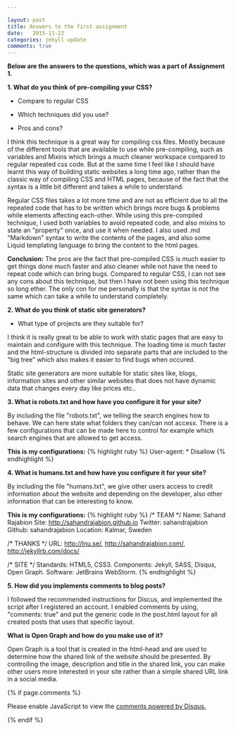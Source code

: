 ```yaml
---

layout: post
title: Answers to the first assignment
date:   2015-11-22
categories: jekyll update
comments: true
---
```




**Below are the answers to the questions, which was a part of Assignment 1.**

**1. What do you think of pre-compiling your CSS?**

* Compare to regular CSS

* Which techniques did you use?

* Pros and cons?



I think this technique is a great way for compiling css files.
 Mostly because of the different tools that are available to use while pre-compiling, such as variables and Mixins which brings a much cleaner workspace compared to regular repeated css code.
But at the same time I feel like I should have learnt this way of building static websites a long time ago, rather than the classic way of compiling CSS and HTML pages, because of the fact that the syntax is a little bit different and takes a while to understand.

Regular CSS files takes a lot more time and are not as efficient due to all the repeated code that has to be written which brings more bugs & problems while elements affecting each-other.
While using this pre-compiled technique, I used both variables to avoid repeated code, and also mixins to state an "property" once, and use it when needed. I also used .md "Markdown" syntax to write the contents of the pages, and also some Liquid templating language to bring the content to the html pages.

**Conclusion:** The pros are the fact that pre-compiled CSS is much easier to get things done much faster and also cleaner while not have the need to repeat code which can bring bugs.
  Compared to regular CSS, I can not see any cons about this technique, but then I have not been using this technique so long ether. The only con for me personally is that the syntax is not the same which can take a while to understand completely.

**2. What do you think of static site generators?**

* What type of projects are they suitable for?

I think it is really great to be able to work with static pages that are easy to maintain and configure with this technique.
 The loading time is much faster and the html-structure is divided into separate parts that are included to the "big tree" which also makes it easier to find bugs when occured.

Static site generators are more suitable for static sites like, blogs, information sites and other similar websites that does not have dynamic data that changes every day like prices etc..


**3. What is robots.txt and how have you configure it for your site?**

By including the file "robots.txt", we telling the search engines how to behave. We can here state what folders they can/can not access.
 There is a few configurations that can be made here to control for example which search engines that are allowed to get access.

**This is my configurations:**
{% highlight ruby %}
User-agent: *
Disallow
{% endhighlight %}


**4. What is humans.txt and how have you configure it for your site?**

By including the file "humans.txt", we give other users access to credit information about the website and depending on the developer, also other information that can be interesting to know.

**This is my configurations:**
{% highlight ruby %}
/* TEAM */
Name: Sahand Rajabion
Site: http://sahandrajabion.github.io
Twitter: sahandrajabion
Github: sahandrajabion
Location: Kalmar, Sweden

/* THANKS */
URL: http://lnu.se/, http://sahandrajabion.com/, http://jekyllrb.com/docs/


/* SITE */
Standards: HTML5, CSS3.
Components: Jekyll, SASS, Disqus, Open Graph.
Software: JetBrains WebStorm.
{% endhighlight %}



**5. How did you implements comments to blog posts?**

I followed the recommended instructions for Discus, and implemented the script after I registered an account. I enabled comments by using, "comments: true" and put the generic code in the post.html layout for all created posts that uses that specific layout.


**What is Open Graph and how do you make use of it?**

Open Graph is a tool that is created in the html-head and are used to determine how the shared link of the website should be presented.
By controlling the image, description and title in the shared link, you can make other users more interested in your site rather than a simple shared URL link in a social media.




{% if page.comments %}

<div id="disqus_thread"></div>
<script>
    /**
     *  RECOMMENDED CONFIGURATION VARIABLES: EDIT AND UNCOMMENT THE SECTION BELOW TO INSERT DYNAMIC VALUES FROM YOUR PLATFORM OR CMS.
     *  LEARN WHY DEFINING THESE VARIABLES IS IMPORTANT: https://disqus.com/admin/universalcode/#configuration-variables
     */
    /*
    var disqus_config = function () {
        this.page.url = PAGE_URL;  // Replace PAGE_URL with your page's canonical URL variable
        this.page.identifier = PAGE_IDENTIFIER; // Replace PAGE_IDENTIFIER with your page's unique identifier variable
    };
    */
    (function() {  // DON'T EDIT BELOW THIS LINE
        var d = document, s = d.createElement('script');

        s.src = '//sahandrajabion.disqus.com/embed.js';

        s.setAttribute('data-timestamp', +new Date());
        (d.head || d.body).appendChild(s);
    })();
</script>
<noscript>Please enable JavaScript to view the <a href="https://disqus.com/?ref_noscript" rel="nofollow">comments powered by Disqus.</a></noscript>

{% endif %}